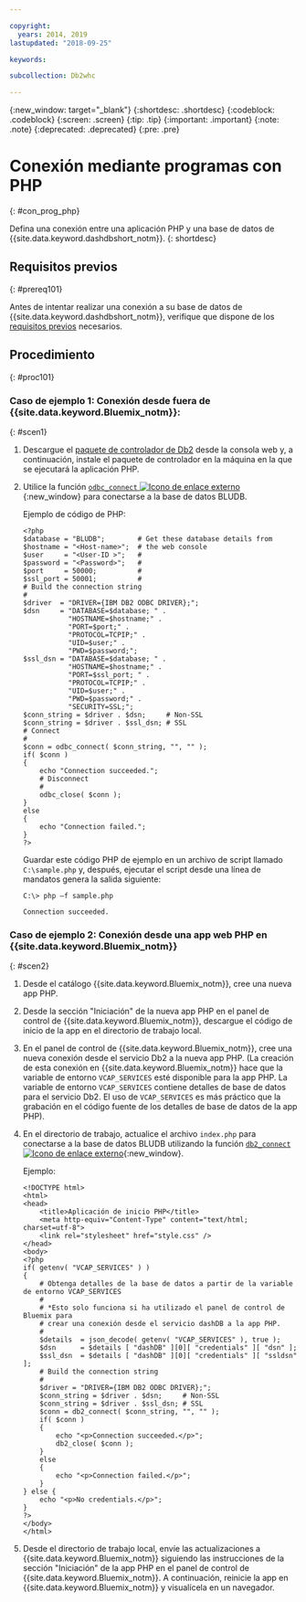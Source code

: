 ```yaml
---

copyright:
  years: 2014, 2019
lastupdated: "2018-09-25"

keywords:

subcollection: Db2whc

---
```


<!-- Attribute definitions --> 
{:new_window: target="_blank"}
{:shortdesc: .shortdesc}
{:codeblock: .codeblock}
{:screen: .screen}
{:tip: .tip}
{:important: .important}
{:note: .note}
{:deprecated: .deprecated}
{:pre: .pre}

# Conexión mediante programas con PHP
{: #con_prog_php}

Defina una conexión entre una aplicación PHP y una base de datos de {{site.data.keyword.dashdbshort_notm}}.
{: shortdesc}

## Requisitos previos
{: #prereq101}

Antes de intentar realizar una conexión a su base de datos de {{site.data.keyword.dashdbshort_notm}}, verifique que dispone de los [requisitos previos](/docs/services/Db2whc/connecting/connecting.html#prereqs) necesarios.

<!-- Before you can connect to your database, you must perform the following steps:

- [Verify prerequisites](prereqs.html), including installing driver packages, configuring your local environment, and downloading SSL certificates (if needed)
- Collect [connection information](credentials.html), including database details such as host name and port numbers, and connection credentials such as user ID and password -->

## Procedimiento
{: #proc101}

### Caso de ejemplo 1: Conexión desde fuera de {{site.data.keyword.Bluemix_notm}}:
{: #scen1}

1. Descargue el [paquete de controlador de Db2](/docs/services/Db2whc/connecting/driver_pkg.html) desde la consola web y, a continuación, instale el paquete de controlador en la máquina en la que se ejecutará la aplicación PHP.
                
2. Utilice la función [`odbc_connect` ![Icono de enlace externo](../../../icons/launch-glyph.svg "Icono de enlace externo")](http://php.net/manual/en/function.odbc-connect.php){:new_window} para conectarse a la base de datos BLUDB.
    
   Ejemplo de código de PHP:

   ```
   <?php
   $database = "BLUDB";        # Get these database details from
   $hostname = "<Host-name>";  # the web console
   $user     = "<User-ID >";   #
   $password = "<Password>";   #
   $port     = 50000;          #
   $ssl_port = 50001;          #
   # Build the connection string
   #
   $driver  = "DRIVER={IBM DB2 ODBC DRIVER};";
   $dsn     = "DATABASE=$database; " .
              "HOSTNAME=$hostname;" .
              "PORT=$port;" .
              "PROTOCOL=TCPIP;" .
              "UID=$user;" .
              "PWD=$password;";
   $ssl_dsn = "DATABASE=$database; " .
              "HOSTNAME=$hostname;" .
              "PORT=$ssl_port; " .
              "PROTOCOL=TCPIP;" .
              "UID=$user;" .
              "PWD=$password;" .
              "SECURITY=SSL;";
   $conn_string = $driver . $dsn;     # Non-SSL
   $conn_string = $driver . $ssl_dsn; # SSL
   # Connect
   #
   $conn = odbc_connect( $conn_string, "", "" );
   if( $conn )
   {
       echo "Connection succeeded.";
       # Disconnect
       #
       odbc_close( $conn );
   }
   else
   {
       echo "Connection failed.";
   }
   ?>
   ```

   Guardar este código PHP de ejemplo en un archivo de script llamado `C:\sample.php` y, después, ejecutar el script desde una línea de mandatos genera la salida siguiente:

   ```
   C:\> php –f sample.php

   Connection succeeded.
   ```

### Caso de ejemplo 2: Conexión desde una app web PHP en {{site.data.keyword.Bluemix_notm}}
{: #scen2}

1. Desde el catálogo {{site.data.keyword.Bluemix_notm}}, cree una nueva app PHP.
        
2. Desde la sección "Iniciación" de la nueva app PHP en el panel de control de {{site.data.keyword.Bluemix_notm}}, descargue el código de inicio de la app en el directorio de trabajo local.
        
3. En el panel de control de {{site.data.keyword.Bluemix_notm}}, cree una nueva conexión desde el servicio Db2 a la nueva app PHP. (La creación de esta conexión en {{site.data.keyword.Bluemix_notm}} hace que la variable de entorno `VCAP_SERVICES` esté disponible para la app PHP. La variable de entorno `VCAP_SERVICES` contiene detalles de base de datos para el servicio Db2. El uso de `VCAP_SERVICES` es más práctico que la grabación en el código fuente de los detalles de base de datos de la app PHP).
        
4. En el directorio de trabajo, actualice el archivo `index.php` para conectarse a la base de datos BLUDB utilizando la función [`db2_connect` ![Icono de enlace externo](../../../icons/launch-glyph.svg "Icono de enlace externo")](http://php.net/manual/en/function.db2-connect.php){:new_window}.
        
   Ejemplo:

   ```
   <!DOCTYPE html>
   <html>
   <head>
       <title>Aplicación de inicio PHP</title>
       <meta http-equiv="Content-Type" content="text/html; charset=utf-8">
       <link rel="stylesheet" href="style.css" />
   </head>
   <body>
   <?php
   if( getenv( "VCAP_SERVICES" ) )
   {
       # Obtenga detalles de la base de datos a partir de la variable de entorno VCAP_SERVICES
       #
       # *Esto solo funciona si ha utilizado el panel de control de Bluemix para
       # crear una conexión desde el servicio dashDB a la app PHP.
       #
       $details  = json_decode( getenv( "VCAP_SERVICES" ), true );
       $dsn      = $details [ "dashDB" ][0][ "credentials" ][ "dsn" ];
       $ssl_dsn  = $details [ "dashDB" ][0][ "credentials" ][ "ssldsn" ];
       # Build the connection string
       #
       $driver = "DRIVER={IBM DB2 ODBC DRIVER};";
       $conn_string = $driver . $dsn;     # Non-SSL
       $conn_string = $driver . $ssl_dsn; # SSL
       $conn = db2_connect( $conn_string, "", "" );
       if( $conn )
       {
           echo "<p>Connection succeeded.</p>";
           db2_close( $conn );
       }
       else
       {
           echo "<p>Connection failed.</p>";
       }
   } else {
       echo "<p>No credentials.</p>";
   }
   ?>
   </body>
   </html>
   ```

5. Desde el directorio de trabajo local, envíe las actualizaciones a {{site.data.keyword.Bluemix_notm}} siguiendo las instrucciones de la sección "Iniciación" de la app PHP en el panel de control de {{site.data.keyword.Bluemix_notm}}. A continuación, reinicie la app en {{site.data.keyword.Bluemix_notm}} y visualícela en un navegador.


